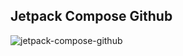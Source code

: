 ## Jetpack Compose Github

![jetpack-compose-github](https://user-images.githubusercontent.com/9216900/68539793-00366d00-03cc-11ea-8f33-953e4aa92882.gif)